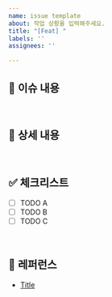 ```yaml
---
name: issue template
about: 작업 상황을 입력해주세요.
title: "[Feat] "
labels: ''
assignees: ''

---
```


## 📌 이슈 내용
<!--- 기능에 대한 요약 설명을 작성해 주세요. -->

</br>

## 📝 상세 내용
<!--- 기능 추가와 관련된 상세 내용을 작성해 주세요. -->

</br>

## ✅ 체크리스트
- [ ] TODO A
- [ ] TODO B
- [ ] TODO C

</br>

## 📁 레퍼런스
- [Title](https://...)
